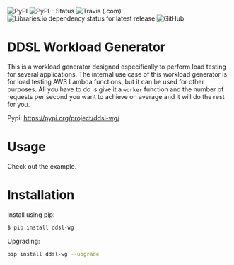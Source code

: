 ![PyPI](https://img.shields.io/pypi/v/ddsl-wg.svg)
![PyPI - Status](https://img.shields.io/pypi/status/ddsl-wg.svg)
![Travis (.com)](https://img.shields.io/travis/com/nimamahmoudi/ddsl_wg.svg)
![Libraries.io dependency status for latest release](https://img.shields.io/librariesio/release/pypi/ddsl-wg.svg)
![GitHub](https://img.shields.io/github/license/nimamahmoudi/ddsl_wg.svg)

# DDSL Workload Generator

This is a workload generator designed especifically to perform load testing for several applications. The internal use case of this workload generator is for load testing AWS Lambda functions, but it can be used for other purposes. All you have to do is give it a `worker` function and the number of requests per second you want to achieve on average and it will do the rest for you.

Pypi: https://pypi.org/project/ddsl-wg/

# Usage

Check out the example.

# Installation

Install using pip:
```bash
$ pip install ddsl-wg
```

Upgrading:
```bash
pip install ddsl-wg --upgrade
```


